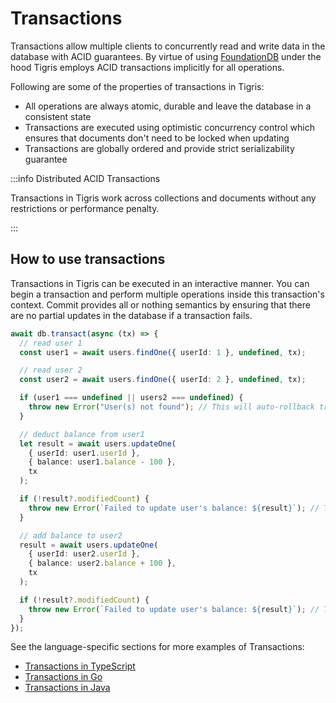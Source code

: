 # Transactions

Transactions allow multiple clients to concurrently read and write data in
the database with ACID guarantees. By virtue of using
[FoundationDB](https://apple.github.io/foundationdb/transaction-processing.html)
under the hood Tigris employs ACID transactions implicitly for all
operations.

Following are some of the properties of transactions in Tigris:

- All operations are always atomic, durable and leave the database in a
  consistent state
- Transactions are executed using optimistic concurrency control which ensures
  that documents don't need to be locked when updating
- Transactions are globally ordered and provide strict serializability guarantee

:::info Distributed ACID Transactions

Transactions in Tigris work across collections and documents without any
restrictions or performance penalty.

:::

## How to use transactions

Transactions in Tigris can be executed in an interactive manner. You can
begin a transaction and perform multiple operations inside this
transaction's context. Commit provides all or nothing semantics by ensuring
that there are no partial updates in the database if a transaction fails.

```ts
await db.transact(async (tx) => {
  // read user 1
  const user1 = await users.findOne({ userId: 1 }, undefined, tx);

  // read user 2
  const user2 = await users.findOne({ userId: 2 }, undefined, tx);

  if (user1 === undefined || users2 === undefined) {
    throw new Error("User(s) not found"); // This will auto-rollback transaction
  }

  // deduct balance from user1
  let result = await users.updateOne(
    { userId: user1.userId },
    { balance: user1.balance - 100 },
    tx
  );

  if (!result?.modifiedCount) {
    throw new Error(`Failed to update user's balance: ${result}`); // This will auto-rollback transaction
  }

  // add balance to user2
  result = await users.updateOne(
    { userId: user2.userId },
    { balance: user2.balance + 100 },
    tx
  );

  if (!result?.modifiedCount) {
    throw new Error(`Failed to update user's balance: ${result}`); // This will auto-rollback transaction
  }
});
```

See the language-specific sections for more examples of Transactions:

- [Transactions in TypeScript](../typescript/database/transactions)
- [Transactions in Go](../golang/database/transactions)
- [Transactions in Java](../java/database/transactions)
